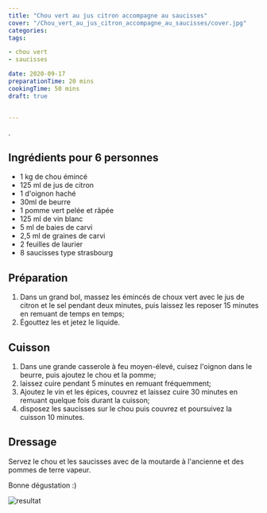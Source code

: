 ```yaml
---
title: "Chou vert au jus citron accompagne au saucisses"
cover: "/Chou_vert_au_jus_citron_accompagne_au_saucisses/cover.jpg"
categories:
tags:

- chou vert
- saucisses

date: 2020-09-17
preparationTime: 20 mins
cookingTime: 50 mins
draft: true


---
```

.
 
<!--more--> 

## Ingrédients pour 6 personnes

- 1 kg de chou émincé
- 125 ml de jus de citron
- 1 d'oignon haché
- 30ml de beurre
- 1 pomme vert pelée et râpée
- 125 ml de vin blanc
- 5 ml de baies de carvi
- 2,5 ml de graines de carvi
- 2 feuilles de laurier
- 8 saucisses type strasbourg
 
## Préparation ##

1. Dans un grand bol, massez les émincés de choux vert avec le jus de citron et le sel pendant deux minutes, puis laissez les reposer 15 minutes en remuant de temps en temps;
2. Égouttez les et jetez le liquide.  

## Cuisson ##

1. Dans une grande casserole à feu moyen-élevé, cuisez l'oignon dans le beurre, puis ajoutez le chou et la pomme;
2. laissez cuire pendant 5 minutes en remuant fréquemment; 
3. Ajoutez le vin et les épices, couvrez et laissez cuire 30 minutes en remuant quelque fois durant la cuisson;
4. disposez les saucisses sur le chou puis couvrez et poursuivez la cuisson 10 minutes.

## Dressage ##

Servez le chou et les saucisses avec de la moutarde à l'ancienne et des pommes de terre vapeur. 

Bonne dégustation :)

![resultat](cover.jpg)